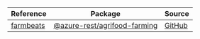 | Reference | Package | Source |
|---|---|---|
|[farmbeats](agrifood-farming-rest-readme.md)|[@azure-rest/agrifood-farming](https://www.npmjs.com/package/@azure-rest/agrifood-farming)|[GitHub](https://github.com/Azure/azure-sdk-for-js/blob/main/sdk/agrifood/agrifood-farming-rest)|
